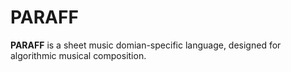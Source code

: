 # PARAFF

**PARAFF** is a sheet music domian-specific language, designed for algorithmic musical composition.
